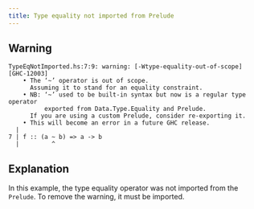```yaml
---
title: Type equality not imported from Prelude
---
```

## Warning
```
TypeEqNotImported.hs:7:9: warning: [-Wtype-equality-out-of-scope] [GHC-12003]
    • The ‘~’ operator is out of scope.
      Assuming it to stand for an equality constraint.
    • NB: ‘~’ used to be built-in syntax but now is a regular type operator
          exported from Data.Type.Equality and Prelude.
      If you are using a custom Prelude, consider re-exporting it.
    • This will become an error in a future GHC release.
  |
7 | f :: (a ~ b) => a -> b
  |         ^
```

## Explanation
In this example, the type equality operator was not imported from the `Prelude`. To remove the warning, it must be imported.
